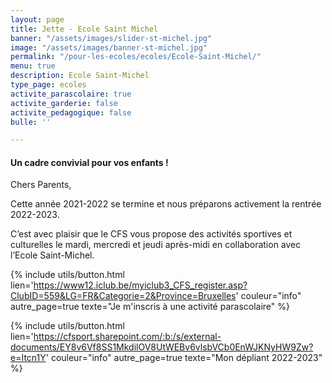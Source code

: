 ```yaml
---
layout: page
title: Jette - Ecole Saint Michel
banner: "/assets/images/slider-st-michel.jpg"
image: "/assets/images/banner-st-michel.jpg"
permalink: "/pour-les-ecoles/ecoles/Ecole-Saint-Michel/"
menu: true
description: Ecole Saint-Michel
type_page: ecoles
activite_parascolaire: true
activite_garderie: false
activite_pedagogique: false
bulle: ''

---
```

#### **Un cadre convivial pour vos enfants !**

Chers Parents,

Cette année 2021-2022 se termine et nous préparons activement la rentrée 2022-2023.

C’est avec plaisir que le CFS vous propose des activités sportives et culturelles le mardi, mercredi et jeudi après-midi en collaboration avec l’Ecole Saint-Michel.

{% include utils/button.html  
lien='https://www12.iclub.be/myiclub3_CFS_register.asp?ClubID=559&LG=FR&Categorie=2&Province=Bruxelles' couleur="info" autre_page=true texte="Je m'inscris à une activité parascolaire" %}

{% include utils/button.html lien='https://cfsport.sharepoint.com/:b:/s/external-documents/EY8v6Vf8SS1MkdilOV8UtWEBv6vlsbVCb0EnWJKNyHW9Zw?e=Itcn1Y' couleur="info" autre_page=true texte="Mon dépliant 2022-2023" %}